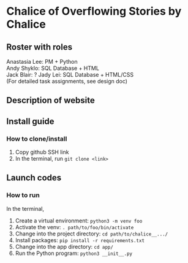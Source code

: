 # Chalice of Overflowing Stories by Chalice
## Roster with roles
Anastasia Lee: PM + Python\
Andy Shyklo: SQL Database + HTML\
Jack Blair: ?
Jady Lei: SQL Database + HTML/CSS\
(For detailed task assignments, see design doc)

## Description of website

## Install guide
### How to clone/install
1. Copy github SSH link
2. In the terminal, run `git clone <link>`

## Launch codes
### How to run
In the terminal,
1. Create a virtual environment: `python3 -m venv foo`
2. Activate the venv: `. path/to/foo/bin/activate`
3. Change into the project directory: `cd path/to/chalice__.../`
4. Install packages: `pip install -r requirements.txt`
5. Change into the app directory: `cd app/`
6. Run the Python program: `python3 __init__.py`
